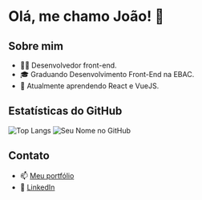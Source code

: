 # Olá, me chamo João! 👋

## Sobre mim
- 👨‍💻 Desenvolvedor front-end.
- 🎓 Graduando Desenvolvimento Front-End na EBAC.
- 🌱 Atualmente aprendendo React e VueJS.

## Estatísticas do GitHub
![Top Langs](https://github-readme-stats.vercel.app/api/top-langs/?username=jrampo&layout=compact&theme=dark)
![Seu Nome no GitHub](https://github-readme-stats.vercel.app/api?username=jrampo&show_icons=true&theme=dark)

## Contato
- 📫 [Meu portfólio](https://joaorampo-portfolio-three.vercel.app)
- 🔗 [LinkedIn](https://www.linkedin.com/in/jrampo/)
